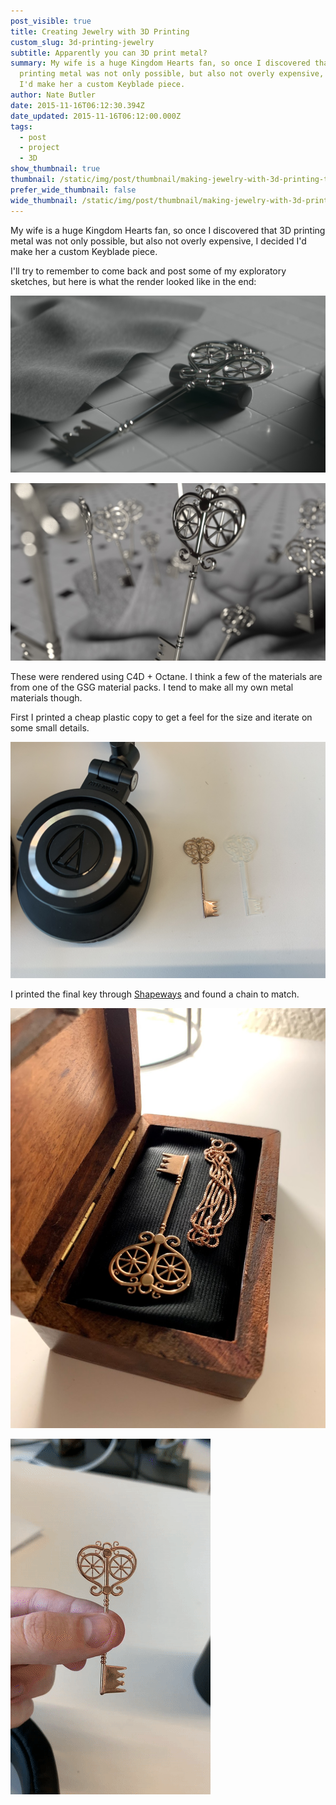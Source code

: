 ```yaml
---
post_visible: true
title: Creating Jewelry with 3D Printing
custom_slug: 3d-printing-jewelry
subtitle: Apparently you can 3D print metal?
summary: My wife is a huge Kingdom Hearts fan, so once I discovered that 3D
  printing metal was not only possible, but also not overly expensive, I decided
  I'd make her a custom Keyblade piece.
author: Nate Butler
date: 2015-11-16T06:12:30.394Z
date_updated: 2015-11-16T06:12:00.000Z
tags:
  - post
  - project
  - 3D
show_thumbnail: true
thumbnail: /static/img/post/thumbnail/making-jewelry-with-3d-printing-thumbnail-1x1.jpg
prefer_wide_thumbnail: false
wide_thumbnail: /static/img/post/thumbnail/making-jewelry-with-3d-printing-thumbnail-2x1.jpg
---
```

My wife is a huge Kingdom Hearts fan, so once I discovered that 3D printing metal was not only possible, but also not overly expensive, I decided I'd make her a custom Keyblade piece.

I'll try to remember to come back and post some of my exploratory sketches, but here is what the render looked like in the end:

![](/static/img/604588753fdb244e04e47e20_emc_test.jpg)

![](/static/img/604588f4a750bf39b64f0c2e_1432.jpg)

These were rendered using C4D + Octane. I think a few of the materials are from one of the GSG material packs. I tend to make all my own metal materials though.

First I printed a cheap plastic copy to get a feel for the size and iterate on some small details.

![](/static/img/60458ad47914e40a5f9786c6_img_0460.jpg)

I printed the final key through [Shapeways](https://www.shapeways.com/) and found a chain to match.

![](/static/img/60458a217f4f0738e4383d9e_img_0531.jpg)

![](/static/img/60458aa42205df690e2e48cd_ezgif-2-e53e6f075123_small.gif)